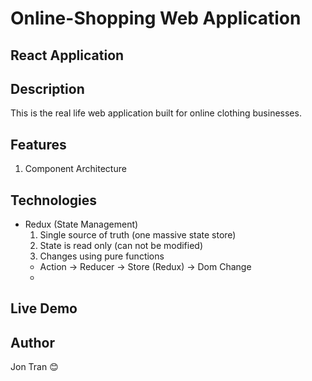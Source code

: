 # Online-Shopping Web Application

## React Application

## Description
This is the real life web application built for online clothing businesses. 

## Features
1. Component Architecture

## Technologies
- Redux (State Management)
  1. Single source of truth (one massive state store)
  2. State is read only (can not be modified)
  3. Changes using pure functions 
   - Action -> Reducer -> Store (Redux) -> Dom Change
   - 
## Live Demo

## Author
Jon Tran 😊